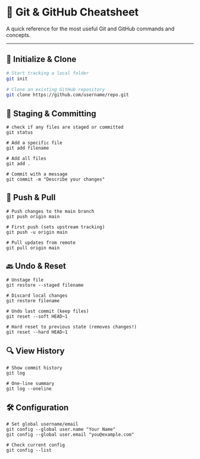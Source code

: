# 🧠 Git & GitHub Cheatsheet

A quick reference for the most useful Git and GitHub commands and concepts.

---

## 📁 Initialize & Clone

```bash
# Start tracking a local folder
git init

# Clone an existing GitHub repository
git clone https://github.com/username/repo.git

```

## 📄 Staging & Committing

```
# check if any files are staged or committed
git status       
     
# Add a specific file
git add filename

# Add all files
git add .

# Commit with a message
git commit -m "Describe your changes"
```
## 🔼 Push & Pull
```
# Push changes to the main branch
git push origin main

# First push (sets upstream tracking)
git push -u origin main

# Pull updates from remote
git pull origin main
```
## 🔙 Undo & Reset
```
# Unstage file
git restore --staged filename

# Discard local changes
git restore filename

# Undo last commit (keep files)
git reset --soft HEAD~1

# Hard reset to previous state (removes changes!)
git reset --hard HEAD~1
```
## 🔍 View History
```
# Show commit history
git log

# One-line summary
git log --oneline
```
## 🛠️ Configuration
```
# Set global username/email
git config --global user.name "Your Name"
git config --global user.email "you@example.com"

# Check current config
git config --list
